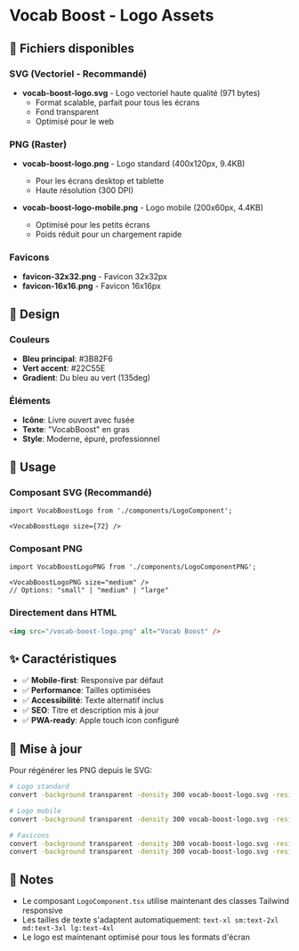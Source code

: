 # Vocab Boost - Logo Assets

## 📁 Fichiers disponibles

### SVG (Vectoriel - Recommandé)
- **vocab-boost-logo.svg** - Logo vectoriel haute qualité (971 bytes)
  - Format scalable, parfait pour tous les écrans
  - Fond transparent
  - Optimisé pour le web

### PNG (Raster)
- **vocab-boost-logo.png** - Logo standard (400x120px, 9.4KB)
  - Pour les écrans desktop et tablette
  - Haute résolution (300 DPI)
  
- **vocab-boost-logo-mobile.png** - Logo mobile (200x60px, 4.4KB)
  - Optimisé pour les petits écrans
  - Poids réduit pour un chargement rapide

### Favicons
- **favicon-32x32.png** - Favicon 32x32px
- **favicon-16x16.png** - Favicon 16x16px

## 🎨 Design

### Couleurs
- **Bleu principal**: #3B82F6
- **Vert accent**: #22C55E
- **Gradient**: Du bleu au vert (135deg)

### Éléments
- **Icône**: Livre ouvert avec fusée
- **Texte**: "VocabBoost" en gras
- **Style**: Moderne, épuré, professionnel

## 📱 Usage

### Composant SVG (Recommandé)
```tsx
import VocabBoostLogo from './components/LogoComponent';

<VocabBoostLogo size={72} />
```

### Composant PNG
```tsx
import VocabBoostLogoPNG from './components/LogoComponentPNG';

<VocabBoostLogoPNG size="medium" />
// Options: "small" | "medium" | "large"
```

### Directement dans HTML
```html
<img src="/vocab-boost-logo.png" alt="Vocab Boost" />
```

## ✨ Caractéristiques

- ✅ **Mobile-first**: Responsive par défaut
- ✅ **Performance**: Tailles optimisées
- ✅ **Accessibilité**: Texte alternatif inclus
- ✅ **SEO**: Titre et description mis à jour
- ✅ **PWA-ready**: Apple touch icon configuré

## 🔄 Mise à jour

Pour régénérer les PNG depuis le SVG:
```bash
# Logo standard
convert -background transparent -density 300 vocab-boost-logo.svg -resize 400x120 vocab-boost-logo.png

# Logo mobile
convert -background transparent -density 300 vocab-boost-logo.svg -resize 200x60 vocab-boost-logo-mobile.png

# Favicons
convert -background transparent -density 300 vocab-boost-logo.svg -resize 32x32 favicon-32x32.png
convert -background transparent -density 300 vocab-boost-logo.svg -resize 16x16 favicon-16x16.png
```

## 📝 Notes

- Le composant `LogoComponent.tsx` utilise maintenant des classes Tailwind responsive
- Les tailles de texte s'adaptent automatiquement: `text-xl sm:text-2xl md:text-3xl lg:text-4xl`
- Le logo est maintenant optimisé pour tous les formats d'écran

